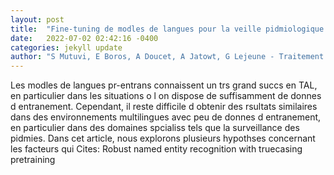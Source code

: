 ```yaml
---
layout: post
title:  "Fine-tuning de modles de langues pour la veille pidmiologique multilingue avec peu de ressources"
date:   2022-07-02 02:42:16 -0400
categories: jekyll update
author: "S Mutuvi, E Boros, A Doucet, A Jatowt, G Lejeune - Traitement Automatique des , 2022"
---
```

Les modles de langues pr-entrans connaissent un trs grand succs en TAL, en particulier dans les situations o l on dispose de suffisamment de donnes d entranement. Cependant, il reste difficile d obtenir des rsultats similaires dans des environnements multilingues avec peu de donnes d entranement, en particulier dans des domaines spcialiss tels que la surveillance des pidmies. Dans cet article, nous explorons plusieurs hypothses concernant les facteurs qui 
Cites: Robust named entity recognition with truecasing pretraining
